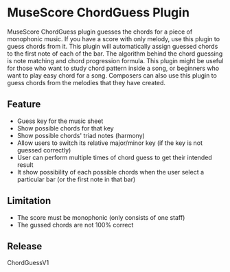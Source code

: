 # MuseScore ChordGuess Plugin

MuseScore ChordGuess plugin guesses the chords for a piece of monophonic music. If you have a score with only melody, use this plugin to guess chords from it. This plugin will automatically assign guessed chords to the first note of each of the bar. The algorithm behind the chord guessing is note matching and chord progression formula. This plugin might be useful for those who want to study chord pattern inside a song, or beginners who want to play easy chord for a song. Composers can also use this plugin to guess chords from the melodies that they have created. 

## Feature
- Guess key for the music sheet
- Show possible chords for that key
- Show possible chords' triad notes (harmony) 
- Allow users to switch its relative major/minor key (if the key is not guessed correctly)
- User can perform multiple times of chord guess to get their intended result
- It show possibility of each possible chords when the user select a particular bar (or the first note in that bar)

## Limitation
- The score must be monophonic (only consists of one staff)
- The gussed chords are not 100% correct


## Release
ChordGuessV1
